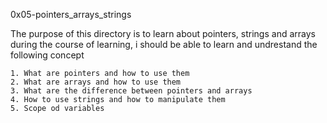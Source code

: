 0x05-pointers_arrays_strings

The purpose of this directory is to learn about pointers, strings and arrays
during the course of learning, i should be able to learn and undrestand 
the following concept

	1. What are pointers and how to use them
	2. What are arrays and how to use them
	3. What are the difference between pointers and arrays
	4. How to use strings and how to manipulate them
	5. Scope od variables
